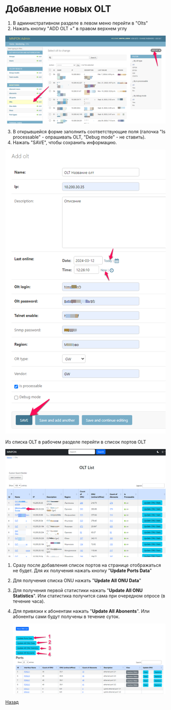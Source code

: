 # **Добавление новых OLT**

1. В административном разделе в левом меню перейти в "Olts"
2. Нажать кнопку "ADD OLT +" в правом верхнем углу

![](img/Pasted%20image%2020240312122334.png)


3. В открывшейся форме заполнить соответствующие поля (галочка "Is processable" - опрашивать OLT, "Debug mode" - не ставить).
4. Нажать "SAVE", чтобы сохранить информацию.

![](img/Pasted%20image%2020240312125331.png)

Из списка OLT в рабочем разделе перейти в список портов OLT

![](img/Pasted%20image%2020240312125753.png)


1. Сразу после добавления спиcок портов на странице отображаться не будет. Для их получения нажать кнопку "**Update Ports Data**"
2. Для получения списка ONU нажать "**Update All ONU Data**"
3. Для получения первой статистики нажать "**Update All ONU Statistics**". Или статистика получится сама при очередном опросе (в течение часа).
4. Для привязки к абонентам нажать "**Update All Abonents**". Или абоненты сами будут получены в течение суток.
   
   ![](img/Pasted%20image%2020240312130540.png)


[Назад](readme.md)